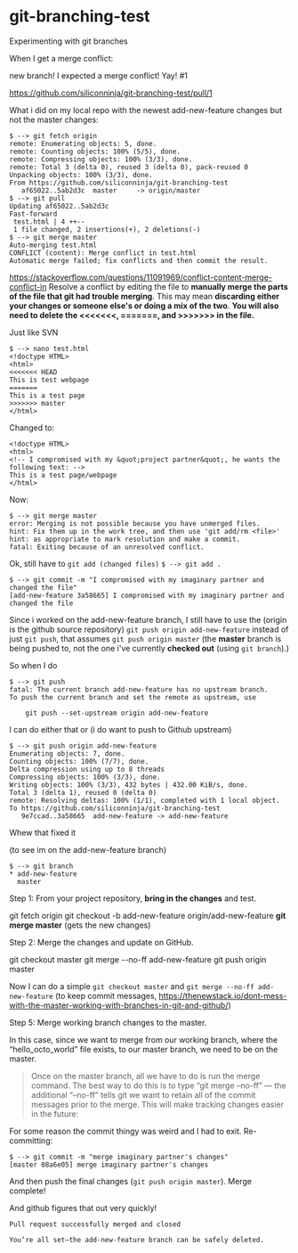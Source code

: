# git-branching-test
Experimenting with git branches

When I get a merge conflict:

 new branch! I expected a merge conflict! Yay! #1 
 
 https://github.com/siliconninja/git-branching-test/pull/1

What i did on my local repo with the newest add-new-feature changes but not the master changes:
````
$ --> git fetch origin
remote: Enumerating objects: 5, done.
remote: Counting objects: 100% (5/5), done.
remote: Compressing objects: 100% (3/3), done.
remote: Total 3 (delta 0), reused 3 (delta 0), pack-reused 0
Unpacking objects: 100% (3/3), done.
From https://github.com/siliconninja/git-branching-test
   af65022..5ab2d3c  master     -> origin/master
$ --> git pull
Updating af65022..5ab2d3c
Fast-forward
 test.html | 4 ++--
 1 file changed, 2 insertions(+), 2 deletions(-)
$ --> git merge master
Auto-merging test.html
CONFLICT (content): Merge conflict in test.html
Automatic merge failed; fix conflicts and then commit the result.
````

https://stackoverflow.com/questions/11091969/conflict-content-merge-conflict-in
Resolve a conflict by editing the file to **manually merge the parts of the file that git had trouble merging**. This may mean **discarding either your changes or someone else's or doing a mix of the two**. **You will also need to delete the <<<<<<<, =======, and >>>>>>> in the file.**

Just like SVN

````
$ --> nano test.html 
<!doctype HTML>
<html>
<<<<<<< HEAD
This is test webpage
=======
This is a test page
>>>>>>> master
</html>
````
Changed to:
````
<!doctype HTML>
<html>
<!-- I compromised with my &quot;project partner&quot;, he wants the following text: -->
This is a test page/webpage
</html>
````
Now:
````
$ --> git merge master
error: Merging is not possible because you have unmerged files.
hint: Fix them up in the work tree, and then use 'git add/rm <file>'
hint: as appropriate to mark resolution and make a commit.
fatal: Exiting because of an unresolved conflict.
````
Ok, still have to `git add (changed files)`
`$ --> git add .`
````
$ --> git commit -m "I compromised with my imaginary partner and changed the file"
[add-new-feature 3a58665] I compromised with my imaginary partner and changed the file
````
Since i worked on the add-new-feature branch, I still have to use the (origin is the github source repository) `git push origin add-new-feature` instead of just `git push`, that assumes `git push origin master` (the **master** branch is being pushed to, not the one i've currently **checked out** (using `git branch`).)

So when I do
````
$ --> git push
fatal: The current branch add-new-feature has no upstream branch.
To push the current branch and set the remote as upstream, use

    git push --set-upstream origin add-new-feature
````
I can do either that or (i do want to push to Github upstream)
````
$ --> git push origin add-new-feature
Enumerating objects: 7, done.
Counting objects: 100% (7/7), done.
Delta compression using up to 8 threads
Compressing objects: 100% (3/3), done.
Writing objects: 100% (3/3), 432 bytes | 432.00 KiB/s, done.
Total 3 (delta 1), reused 0 (delta 0)
remote: Resolving deltas: 100% (1/1), completed with 1 local object.
To https://github.com/siliconninja/git-branching-test
   9e7ccad..3a58665  add-new-feature -> add-new-feature
````
Whew that fixed it

(to see im on the add-new-feature branch)
````
$ --> git branch
* add-new-feature
  master
````

Step 1: From your project repository, **bring in the changes** and test.

git fetch origin
git checkout -b add-new-feature origin/add-new-feature
**git merge master** (gets the new changes)

Step 2: Merge the changes and update on GitHub.

git checkout master
git merge --no-ff add-new-feature
git push origin master

Now I can do a simple `git checkout master` and `git merge --no-ff add-new-feature` (to keep commit messages, https://thenewstack.io/dont-mess-with-the-master-working-with-branches-in-git-and-github/)

Step 5: Merge working branch changes to the master.

In this case, since we want to merge from our working branch, where the “hello_octo_world” file exists, to our master branch, we need to be on the master.

> Once on the master branch, all we have to do is run the merge command. The best way to do this is to type “git merge –no-ff” — the additional “–no-ff” tells git we want to retain all of the commit messages prior to the merge. This will make tracking changes easier in the future:

For some reason the commit thingy was weird and I had to exit.
Re-committing:
````
$ --> git commit -m "merge imaginary partner's changes"
[master 08a6e05] merge imaginary partner's changes
````
And then push the final changes (`git push origin master`). Merge complete!

And github figures that out very quickly!
````
Pull request successfully merged and closed

You’re all set—the add-new-feature branch can be safely deleted.
````
